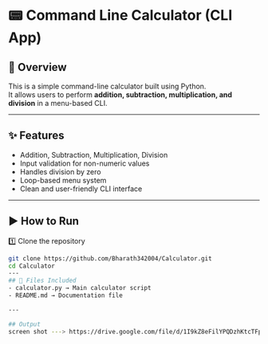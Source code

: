 # 📟 Command Line Calculator (CLI App)

## 📖 Overview
This is a simple command-line calculator built using Python.  
It allows users to perform **addition, subtraction, multiplication, and division** in a menu-based CLI.

---

## ✨ Features
- Addition, Subtraction, Multiplication, Division
- Input validation for non-numeric values
- Handles division by zero
- Loop-based menu system
- Clean and user-friendly CLI interface

---

## ▶️ How to Run
1️⃣ Clone the repository  
```bash
git clone https://github.com/Bharath342004/Calculator.git
cd Calculator
---
## 📂 Files Included
- calculator.py → Main calculator script
- README.md → Documentation file

---

## Output
screen shot ---> https://drive.google.com/file/d/1I9kZ8eFilYPQDzhKtcTFpYJmP528yXyv/view?usp=drivesdk



